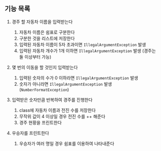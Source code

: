 ## 기능 목록

1. 경주 할 자동차 이름을 입력받는다
    1. 자동차 이름은 쉼표로 구분한다
    2. 구분한 것을 리스트에 저장한다
    3. 입력된 자동차 이름이 5자 초과이면 `IllegalArgumentException` 발생
    4. 입력된 자동차 개수가 1개 이하면 `IllegalArgumentException` 발생 (경주는 둘 이상부터 가능)

2. 몇 번의 이동을 할 것인지 입력받는다
    1. 입력된 숫자의 수가 0 이하라면 `IllegalArgumentException` 발생
    2. 숫자가 아니라면 `IllegalArgumentException` 발생 (`NumberFormatException`)

3. 입력받은 숫자만큼 반복하여 경주를 진행한다
    1. class에 자동차 이름과 전진 수를 저장한다
    2. 무작위 값이 4 이상일 경우 전진 수를 ++ 해준다
    3. 경주 현황을 프린트한다

4. 우승자를 프린트한다
    1. 우승자가 여러 명일 경우 쉼표를 이용하여 나타내준다
